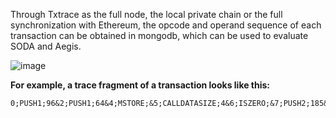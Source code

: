
Through Txtrace as the full node, the local private chain or the full synchronization with Ethereum, the opcode and operand sequence of each transaction can be obtained in mongodb, which can be used to evaluate SODA and Aegis.

![image](https://github.com/helloswx/EVM-Shield/assets/52559342/1f6cb417-db4a-4da6-a6e5-ae66caa79979)


**For example, a trace fragment of a transaction looks like this:**
```
0;PUSH1;96&2;PUSH1;64&4;MSTORE;&5;CALLDATASIZE;4&6;ISZERO;&7;PUSH2;185&10;JUMPI;&11;PUSH1;224&13;PUSH1;2&15;EXP;&16;PUSH1;0&18;CALLDATALOAD;44493657185760383935816513384858880510381257242149215912015128952099573858304&19;DIV;&20;PUSH4;330252341&25;DUP2;&26;EQ;&27;PUSH2;414&30;JUMPI;&31;DUP1;&32;PUSH4;653633737&37;EQ;&38;PUSH2;449&41;JUMPI;&42;DUP1;&43;PUSH4;924821588&48;EQ;&49;PUSH2;458&52;JUMPI;&53;DUP1;&54;PUSH4;1096947359&59;EQ;&60;PUSH2;467
```

